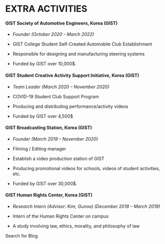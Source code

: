 # EXTRA ACTIVITIES

#### GIST Society of Automotive Engineers, Korea (GIST)

- _Founder (October 2020 – March 2022)_

- GIST College Student Self-Created Automobile Club Establishment

- Responsible for designing and manufacturing steering systems
- Funded by GIST over 10,000$.

#### GIST Student Creative Activity Support Initiative, Korea (GIST)

- _Team Leader (March 2020 – November 2020)_

- COVID-19 Student Club Support Program

- Producing and distributing performance/activity videos

- Funded by GIST over 4,500$

#### GIST Broadcasting Station, Korea (GIST)

- _Founder (March 2019 – November 2020)_

- Filming / Editing manager

- Establish a video production station of GIST

- Producing promotional videos for schools, videos of student activities, etc.

- Funded by GIST over 30,000$.

#### GIST Human Rights Center, Korea (GIST)

- _Research Intern (Advisor: Kim, Gunoo) (December 2018 – March 2019)_

- Intern of the Human Rights Center on campus

- A study involving law, ethics, morality, and philosophy of law

Search for Blog